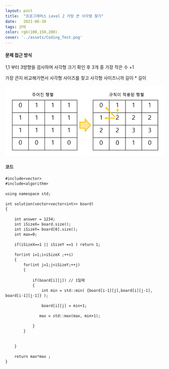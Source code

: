 ```yaml
---
layout: post
title:  "프로그래머스 Level 2 가장 큰 사각형 찾기"
date:   2021-06-30
tags: 코테
color: rgb(100,150,200)
cover: '../assets/Coding_Test.png'
---
```

#### 문제 접근 방식

1,1 부터 3방향을 검사하며 사각형 크기 확인 후 3개 중 가장 작은 수  +1 

가장 큰지 비교해가면서 사각형 사이즈를 찾고 사각형 사이즈니까 길이 * 길이

![Square](https://github.com/DDusy/DDusy.github.io/blob/main/assets/ThebiggestSquare.png?raw=true)

#### 코드

```
#include<vector>
#include<algorithm>

using namespace std;

int solution(vector<vector<int>> board)
{
    
    int answer = 1234;
    int iSizeX= board.size();
    int iSizeY= board[0].size();
    int max=0;
    
    if(iSizeX==1 || iSizeY ==1 ) return 1;
    
    for(int i=1;i<iSizeX ;++i)
    {
        for(int j=1;j<iSizeY;++j)
        {   
            
            if(board[i][j]) // 1일때
            { 
                int min = std::min( {board[i-1][j],board[i][j-1], board[i-1][j-1]} );
                
                board[i][j] = min+1;
                
               max = std::max(max, min+1);
               
            }
        }
        
         
    }
    
    return max*max ;
}
```

